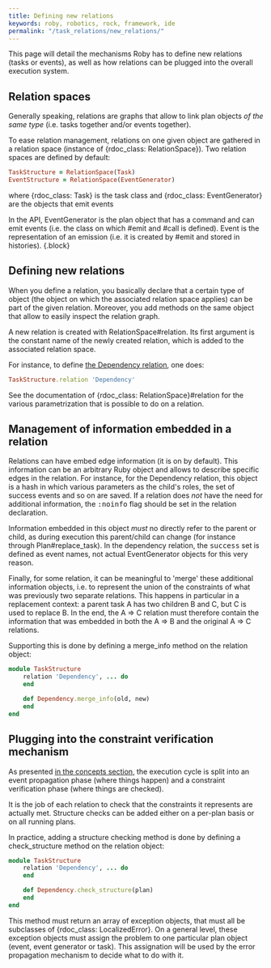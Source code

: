 ```yaml
---
title: Defining new relations
keywords: roby, robotics, rock, framework, ide
permalink: "/task_relations/new_relations/"
---
```


This page will detail the mechanisms Roby has to define new relations (tasks or
events), as well as how relations can be plugged into the overall execution
system.

Relation spaces
---------------

Generally speaking, relations are graphs that allow to link plan objects _of the
same type_ (i.e. tasks together and/or events together).

To ease relation management, relations on one given object are gathered in a
relation space (instance of {rdoc_class: RelationSpace}). Two relation spaces
are defined by default:

``` ruby
TaskStructure = RelationSpace(Task)
EventStructure = RelationSpace(EventGenerator)
```

where {rdoc_class: Task} is the task class and {rdoc_class: EventGenerator} are
the objects that emit events

In the API, EventGenerator is the plan object that has a command and can emit
events (i.e. the class on which #emit and #call is defined). Event is the
representation of an emission (i.e. it is created by #emit and stored in
histories).
{.block}

Defining new relations
----------------------

When you define a relation, you basically declare that a certain type of object
(the object on which the associated relation space applies) can be part of the
given relation. Moreover, you add methods on the same object that allow to
easily inspect the relation graph.

A new relation is created with RelationSpace#relation. Its first argument is the
constant name of the newly created relation, which is added to the associated
relation space.

For instance, to define [the Dependency relation](dependency.html), one does:

``` ruby
TaskStructure.relation 'Dependency'
```

See the documentation of {rdoc_class: RelationSpace}#relation for the various
parametrization that is possible to do on a relation.

Management of information embedded in a relation
-----------------------------------------------

Relations can have embed edge information (it is on by default). This
information can be an arbitrary Ruby object and allows to describe specific
edges in the relation. For instance, for the Dependency relation, this object is
a hash in which various parameters as the child's roles, the set of success
events and so on are saved.
If a relation does *not* have the need for additional information, the <tt>:noinfo</tt>
flag should be set in the relation declaration.
   
Information embedded in this object *must* no directly refer to the parent or
child, as during execution this parent/child can change (for instance through
Plan#replace\_task). In the dependency relation, the <tt>success</tt> set is
defined as event names, not actual EventGenerator objects for this very reason.

Finally, for some relation, it can be meaningful to 'merge' these additional
information objects, i.e. to represent the union of the constraints of what was
previously two separate relations. This happens in particular in a replacement
context: a parent task A has two children B and C, but C is used to replace B.
In the end, the A => C relation must therefore contain the information that was
embedded in both the A => B and the original A => C relations.

Supporting this is done by defining a merge\_info method on the relation object:

``` ruby
module TaskStructure
    relation 'Dependency', ... do
    end

    def Dependency.merge_info(old, new)
    end
end
```

Plugging into the constraint verification mechanism
---------------------------------------------------

As presented [in the concepts section](../concepts), the execution cycle is split
into an event propagation phase (where things happen) and a constraint
verification phase (where things are checked).

It is the job of each relation to check that the constraints it represents are
actually met. Structure checks can be added either on a per-plan basis or on all
running plans.

In practice, adding a structure checking method is done by defining a
check\_structure method on the relation object:

``` ruby
module TaskStructure
    relation 'Dependency', ... do
    end

    def Dependency.check_structure(plan)
    end
end
```

This method must return an array of exception objects, that must all be
subclasses of {rdoc_class: LocalizedError}. On a general level, these exception
objects must assign the problem to one particular plan object (event, event
generator or task). This assignation will be used by the error propagation
mechanism to decide what to do with it.

